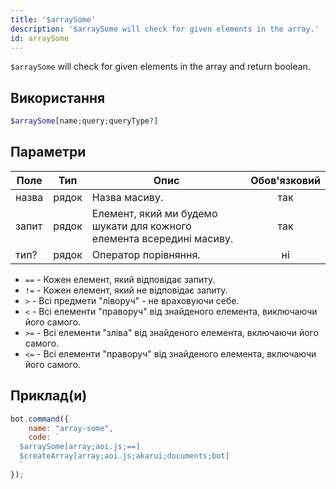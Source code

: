 ```yaml
---
title: '$arraySome'
description: '$arraySome will check for given elements in the array.'
id: arraySome
---
```


`$arraySome` will check for given elements in the array and return boolean.

## Використання

```php
$arraySome[name;query;queryType?]
```

## Параметри

| Поле  | Тип   | Опис                                                                  | Обов'язковий |
| ----- | ----- | --------------------------------------------------------------------- |:------------:|
| назва | рядок | Назва масиву.                                                         |     так      |
| запит | рядок | Елемент, який ми будемо шукати для кожного елемента всередині масиву. |     так      |
| тип?  | рядок | Оператор порівняння.                                                  |      ні      |

* `==` - Кожен елемент, який відповідає запиту.
* `!=` - Кожен елемент, який не відповідає запиту.
* `>`  - Всі предмети "ліворуч" - не враховуючи себе.
* `<` - Всі елементи "праворуч" від знайденого елемента, виключаючи його самого.
* `>=` - Всі елементи "зліва" від знайденого елемента, включаючи його самого.
* `<=` - Всі елементи "праворуч" від знайденого елемента, включаючи його самого.

## Приклад(и)

```javascript
bot.command({
    name: "array-some",
    code: `
  $arraySome[array;aoi.js;==]
  $createArray[array;aoi.js;akarui;documents;bot]
  `
});
```